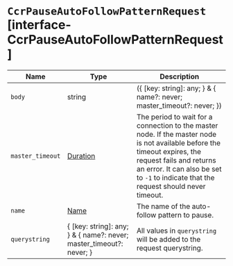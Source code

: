 # `CcrPauseAutoFollowPatternRequest` [interface-CcrPauseAutoFollowPatternRequest]

| Name | Type | Description |
| - | - | - |
| `body` | string | ({ [key: string]: any; } & { name?: never; master_timeout?: never; }) | All values in `body` will be added to the request body. |
| `master_timeout` | [Duration](./Duration.md) | The period to wait for a connection to the master node. If the master node is not available before the timeout expires, the request fails and returns an error. It can also be set to `-1` to indicate that the request should never timeout. |
| `name` | [Name](./Name.md) | The name of the auto-follow pattern to pause. |
| `querystring` | { [key: string]: any; } & { name?: never; master_timeout?: never; } | All values in `querystring` will be added to the request querystring. |

